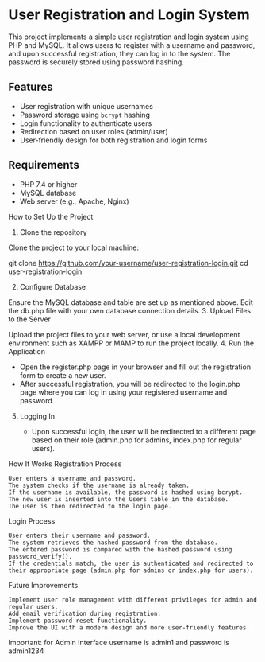 # User Registration and Login System

This project implements a simple user registration and login system using PHP and MySQL. It allows users to register with a username and password, and upon successful registration, they can log in to the system. The password is securely stored using password hashing.

## Features

- User registration with unique usernames
- Password storage using `bcrypt` hashing
- Login functionality to authenticate users
- Redirection based on user roles (admin/user)
- User-friendly design for both registration and login forms

## Requirements

- PHP 7.4 or higher
- MySQL database
- Web server (e.g., Apache, Nginx)

How to Set Up the Project
1. Clone the repository

Clone the project to your local machine:

git clone https://github.com/your-username/user-registration-login.git
cd user-registration-login

2. Configure Database

Ensure the MySQL database and table are set up as mentioned above. Edit the db.php file with your own database connection details.
3. Upload Files to the Server

Upload the project files to your web server, or use a local development environment such as XAMPP or MAMP to run the project locally.
4. Run the Application

   - Open the register.php page in your browser and fill out the registration form to create a new user.
   - After successful registration, you will be redirected to the login.php page where you can log in using your registered username and password.

5. Logging In

   - Upon successful login, the user will be redirected to a different page based on their role (admin.php for admins, index.php for regular users).

How It Works
Registration Process

    User enters a username and password.
    The system checks if the username is already taken.
    If the username is available, the password is hashed using bcrypt.
    The new user is inserted into the Users table in the database.
    The user is then redirected to the login page.

Login Process

    User enters their username and password.
    The system retrieves the hashed password from the database.
    The entered password is compared with the hashed password using password_verify().
    If the credentials match, the user is authenticated and redirected to their appropriate page (admin.php for admins or index.php for users).

Future Improvements

    Implement user role management with different privileges for admin and regular users.
    Add email verification during registration.
    Implement password reset functionality.
    Improve the UI with a modern design and more user-friendly features.


Important:
for Admin Interface
username is admin1
and password is admin1234
    

